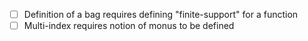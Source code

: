 - [ ] Definition of a bag requires defining "finite-support" for a function
- [ ] Multi-index requires notion of monus to be defined
